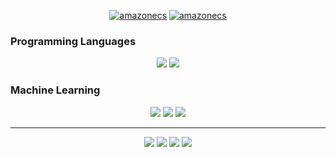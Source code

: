 <div align="center">
  
  <a href='https://somosnlp.org/comunidad/david_arias' target="_blank"><img alt='amazonecs' src='https://img.shields.io/badge/SOMOSNLP MEMBER-100000?style=for-the-badge&logo=amazonecs&logoColor=FFD21E&labelColor=000000&color=FFD21E'/></a>
  <a href='https://huggingface.co/beta3' target="_blank"><img alt='amazonecs' src='https://img.shields.io/badge/HUGGING_FACE-100000?style=for-the-badge&logo=amazonecs&logoColor=FFD21E&labelColor=000000&color=FFD21E'/></a>
  
</div>


### Programming Languages


<div align="center">
  
  <img src="https://img.shields.io/badge/python-3670A0?style=for-the-badge&logo=python&logoColor=ffdd54"/>
  <img src="https://img.shields.io/badge/r-%23276DC3.svg?style=for-the-badge&logo=r&logoColor=white)"/>
  
</div>

### Machine Learning

<div align="center">
  
  <img src="https://img.shields.io/badge/scikit--learn-%23F7931E.svg?style=for-the-badge&logo=scikit-learn&logoColor=white"/>
  <img src="https://img.shields.io/badge/PyTorch-%23EE4C2C.svg?style=for-the-badge&logo=PyTorch&logoColor=white"/>
  <img src="https://img.shields.io/badge/pandas-%23150458.svg?style=for-the-badge&logo=pandas&logoColor=white"/>

</div>

<hr></hr>

<div align="center">
  
  <img src="https://img.shields.io/badge/NVIDIA-76B900?style=for-the-badge&logo=nvidia&logoColor=white"/>
  <img src="https://img.shields.io/badge/Intel-0071C5?style=for-the-badge&logo=intel&logoColor=white"/>
  <img src="https://img.shields.io/badge/Windows-0078D6?style=for-the-badge&logo=windows&logoColor=white"/>
  <img src="https://img.shields.io/badge/Apple-999999?style=for-the-badge&logo=apple&logoColor=white"/>

</div>



<!--
<div align="center">

  <img src='https://komarev.com/ghpvc/?username=1-echo&color=green'>

</div>
-->

<!--
**1-echo/1-echo** is a ✨ _special_ ✨ repository because its `README.md` (this file) appears on your GitHub profile.

Here are some ideas to get you started:

- 🔭 I’m currently working on ...
- 🌱 I’m currently learning ...
- 👯 I’m looking to collaborate on ...
- 🤔 I’m looking for help with ...
- 💬 Ask me about ...
- 📫 How to reach me: ...
- 😄 Pronouns: ...
- ⚡ Fun fact: ...
-->
